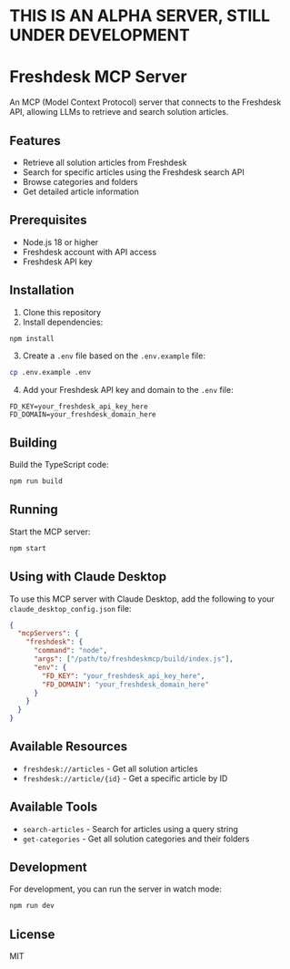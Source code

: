 # THIS IS AN ALPHA SERVER, STILL UNDER DEVELOPMENT
# Freshdesk MCP Server


An MCP (Model Context Protocol) server that connects to the Freshdesk API, allowing LLMs to retrieve and search solution articles.

## Features

- Retrieve all solution articles from Freshdesk
- Search for specific articles using the Freshdesk search API
- Browse categories and folders
- Get detailed article information

## Prerequisites

- Node.js 18 or higher
- Freshdesk account with API access
- Freshdesk API key

## Installation

1. Clone this repository
2. Install dependencies:

```bash
npm install
```

3. Create a `.env` file based on the `.env.example` file:

```bash
cp .env.example .env
```

4. Add your Freshdesk API key and domain to the `.env` file:

```
FD_KEY=your_freshdesk_api_key_here
FD_DOMAIN=your_freshdesk_domain_here
```

## Building

Build the TypeScript code:

```bash
npm run build
```

## Running

Start the MCP server:

```bash
npm start
```

## Using with Claude Desktop

To use this MCP server with Claude Desktop, add the following to your `claude_desktop_config.json` file:

```json
{
  "mcpServers": {
    "freshdesk": {
      "command": "node",
      "args": ["/path/to/freshdeskmcp/build/index.js"],
      "env": {
        "FD_KEY": "your_freshdesk_api_key_here",
        "FD_DOMAIN": "your_freshdesk_domain_here"
      }
    }
  }
}
```

## Available Resources

- `freshdesk://articles` - Get all solution articles
- `freshdesk://article/{id}` - Get a specific article by ID

## Available Tools

- `search-articles` - Search for articles using a query string
- `get-categories` - Get all solution categories and their folders

## Development

For development, you can run the server in watch mode:

```bash
npm run dev
```

## License

MIT

